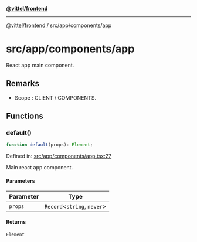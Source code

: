 [**@vittel/frontend**](../../../README.md)

***

[@vittel/frontend](../../../README.md) / src/app/components/app

# src/app/components/app

React app main component.

## Remarks

- Scope : CLIENT / COMPONENTS.

## Functions

### default()

```ts
function default(props): Element;
```

Defined in: [src/app/components/app.tsx:27](https://github.com/mulekick/vittel/blob/fd6f7ece7df6639cbc3c099ded62d635ce6ae274/packages/frontend/src/app/components/app.tsx#L27)

Main react app component.

#### Parameters

| Parameter | Type |
| ------ | ------ |
| `props` | `Record`\<`string`, `never`\> |

#### Returns

`Element`
